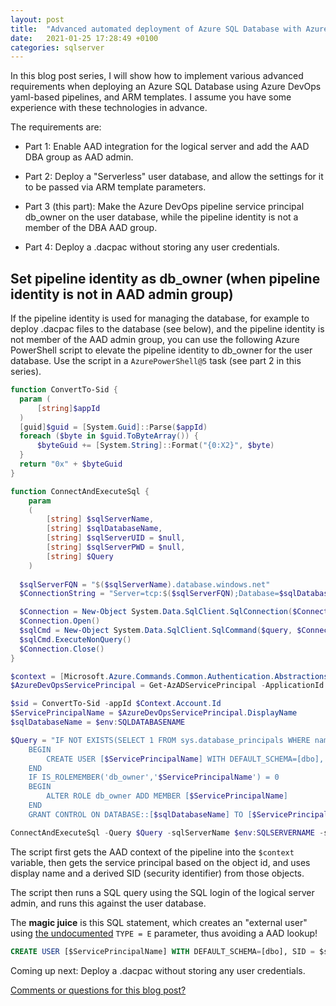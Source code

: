 ```yaml
---
layout: post
title:  "Advanced automated deployment of Azure SQL Database with Azure DevOps (part 3 of 4)"
date:   2021-01-25 17:28:49 +0100
categories: sqlserver
---
```


In this blog post series, I will show how to implement various advanced requirements when deploying an Azure SQL Database using Azure DevOps yaml-based pipelines, and ARM templates. I assume you have some experience with these technologies in advance.

The requirements are:

- Part 1: Enable AAD integration for the logical server and add the AAD DBA group as AAD admin.

- Part 2: Deploy a "Serverless" user database, and allow the settings for it to be passed via ARM template parameters.

- Part 3 (this part): Make the Azure DevOps pipeline service principal db_owner on the user database, while the pipeline identity is not a member of the DBA AAD group.

- Part 4: Deploy a .dacpac without storing any user credentials.

## Set pipeline identity as db_owner (when pipeline identity is not in AAD admin group)

If the pipeline identity is used for managing the database, for example to deploy .dacpac files to the database (see below), and the pipeline identity is not member of the AAD admin group, you can use the following Azure PowerShell script to elevate the pipeline identity to db_owner for the user database. Use the script in a `AzurePowerShell@5` task (see part 2 in this series).

```powershell
function ConvertTo-Sid {
  param (
      [string]$appId
  )
  [guid]$guid = [System.Guid]::Parse($appId)
  foreach ($byte in $guid.ToByteArray()) {
      $byteGuid += [System.String]::Format("{0:X2}", $byte)
  }
  return "0x" + $byteGuid
}

function ConnectAndExecuteSql {
    param
    (
        [string] $sqlServerName,
        [string] $sqlDatabaseName,
        [string] $sqlServerUID = $null,
        [string] $sqlServerPWD = $null,
        [string] $Query
    )
    
  $sqlServerFQN = "$($sqlServerName).database.windows.net"
  $ConnectionString = "Server=tcp:$($sqlServerFQN);Database=$sqlDatabaseName;UID=$sqlServerUID;PWD=$sqlServerPWD;Trusted_Connection=False;Encrypt=True;Connection Timeout=60;"

  $Connection = New-Object System.Data.SqlClient.SqlConnection($ConnectionString)
  $Connection.Open()
  $sqlCmd = New-Object System.Data.SqlClient.SqlCommand($query, $Connection)
  $sqlCmd.ExecuteNonQuery()
  $Connection.Close()
}

$context = [Microsoft.Azure.Commands.Common.Authentication.Abstractions.AzureRmProfileProvider]::Instance.Profile.DefaultContext
$AzureDevOpsServicePrincipal = Get-AzADServicePrincipal -ApplicationId $Context.Account.Id

$sid = ConvertTo-Sid -appId $Context.Account.Id
$ServicePrincipalName = $AzureDevOpsServicePrincipal.DisplayName
$sqlDatabaseName = $env:SQLDATABASENAME

$Query = "IF NOT EXISTS(SELECT 1 FROM sys.database_principals WHERE name ='$ServicePrincipalName')
    BEGIN
        CREATE USER [$ServicePrincipalName] WITH DEFAULT_SCHEMA=[dbo], SID = $sid, TYPE = E;
    END
    IF IS_ROLEMEMBER('db_owner','$ServicePrincipalName') = 0
    BEGIN
        ALTER ROLE db_owner ADD MEMBER [$ServicePrincipalName]
    END
    GRANT CONTROL ON DATABASE::[$sqlDatabaseName] TO [$ServicePrincipalName];"

ConnectAndExecuteSql -Query $Query -sqlServerName $env:SQLSERVERNAME -sqlDatabaseName $env:SQLDATABASENAME -sqlServerUID $env:SQLSERVERADMINLOGIN -sqlServerPWD $env:ADMINPWD
```

The script first gets the AAD context of the pipeline into the `$context` variable, then gets the service principal based on the object id, and uses display name and a derived  SID (security identifier) from those objects.

The script then runs a SQL query using the SQL login of the logical server admin, and runs this against the user database.

The **magic juice** is this SQL statement, which creates an "external user" using [the undocumented](https://stackoverflow.com/questions/53001874/cant-create-azure-sql-database-users-mapped-to-azure-ad-identities-using-servic) `TYPE = E` parameter, thus avoiding a AAD lookup!

```sql
CREATE USER [$ServicePrincipalName] WITH DEFAULT_SCHEMA=[dbo], SID = $sid, TYPE = E;
```

Coming up next: Deploy a .dacpac without storing any user credentials.

[Comments or questions for this blog post?](https://github.com/ErikEJ/erikej.github.io/issues/27)
